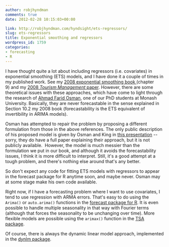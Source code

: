 ```yaml
---
author: robjhyndman
comments: true
date: 2012-02-28 10:15:03+00:00

link: http://robjhyndman.com/hyndsight/ets-regressors/
slug: ets-regressors
title: Exponential smoothing and regressors
wordpress_id: 1759
categories:
- forecasting
- R
---
```


I have thought quite a lot about including regressors (i.e. covariates) in exponential smoothing (ETS) models, and I have done it a couple of times in my published work. See my [2008 exponential smoothing book ](http://www.exponentialsmoothing.net)(chapter 9) and my [2008 _Tourism Management_ paper](http://dx.doi.org/10.1016/j.tourman.2007.04.009). However, there are some theoretical issues with these approaches, which have come to light through the research of [Ahmad Farid Osman](http://umexpert.um.edu.my/papar_cv.php?id=AAAJxnAAQAAAGGQAAE), one of our PhD students at Monash University. Basically, they are never forecastable in the sense explained in Section 10.2 my 2008 book (forecastability is the ETS equivalent of invertibility in ARIMA models).

Osman has attempted to repair the problem by proposing a different formulation from those in the above references. The only public description of his proposed model is given by Osman and King in [this presentation](http://www.forecasters.org/submissions/OSMANAHMADFARIDISF2011.pdf) -- sorry, they do have a full paper explaining their approach, but it is not publicly available.  However, the model is much messier than the formulation we put in our book, and although it avoids the forecastability issues, I think it is more difficult to interpret. Still, it's a good attempt at a tough problem, and there's nothing else around that's any better.

So don't expect any code for fitting ETS models with regressors to appear in the forecast package for R anytime soon, and maybe never. Osman may at some stage make his own code available.

Right now, if I have a forecasting problem where I want to use covariates, I tend to use regression with ARMA errors. That's easy to do using the `Arima()` or `auto.arima()` functions in the [forecast package for R](http://robjhyndman.com/software/forecast/). It is even possible to handle multiple seasonality in that way with Fourier terms (although that forces the seasonality to be unchanging over time). More flexible models are possible using the `arimax()` function in the [TSA package](http://cran.r-project.org/package=TSA).

Of course, there is always the dynamic linear model approach, implemented in the [dynlm package](http://cran.r-project.org/package=dynlm).
